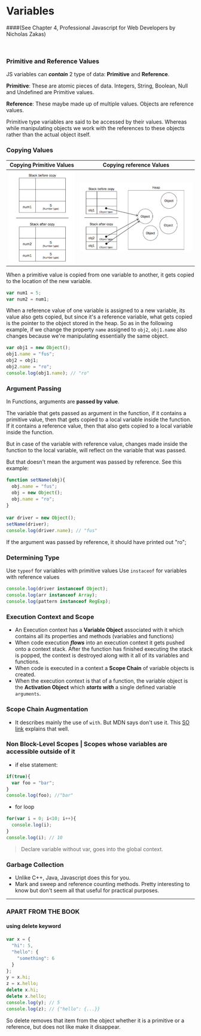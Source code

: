 # Variables
####(See Chapter 4, Professional Javascript for Web Developers by Nicholas Zakas)

<br/>

### Primitive and Reference Values

JS variables can ___contain___ 2 type of data: __Primitive__ and __Reference__.

__Primitive__: These are atomic pieces of data. Integers, String, Boolean, Null and Undefined are Primitive values.

__Reference__: These maybe made up of multiple values. Objects are reference values.

Primitive type variables are said to be accessed by their values. Whereas while manipulating objects we work with the references to these objects rather than the actual object itself.

### Copying Values

Copying Primitive Values | Copying reference Values
                      ---|---
![Primitive](images/copying_primitive_variables.png) | ![Reference](images/copying_reference_values.png)


When a primitive value is copied from one variable to another, it gets copied to the location of the new variable.

```javascript
var num1 = 5;
var num2 = num1;
```

When a reference value of one variable is assigned to a new variable, its value also gets copied, but since it's a reference variable, what gets copied is the pointer to the object stored in the heap. So as in the following example, if we change the property `name` assigned to `obj2`, `obj1.name` also changes because we're manipulating essentially the same object. 

```javascript
var obj1 = new Object();
obj1.name = "fus";
obj2 = obj1;
obj2.name = "ro";
console.log(obj1.name); // "ro"
```

### Argument Passing

In Functions, arguments are __passed by value__.

The variable that gets passed as argument in the function, if it contains a primitive value, then that gets copied to a local variable inside the function. If it contains a reference value, then that also gets copied to a local variable inside the function.

But in case of the variable with reference value, changes made inside the function to the local variable, will reflect on the variable that was passed.

But that doesn't mean the argument was passed by reference. See this example:

```javascript
function setName(obj){
  obj.name = "fus";
  obj = new Object();
  obj.name = "ro";
}

var driver = new Object();
setName(driver);
console.log(driver.name); // "fus"
```

If the argument was passed by reference, it should have printed out "ro";

### Determining Type

Use `typeof` for variables with primitive values
Use `instaceof` for variables with reference values

```javascript
console.log(driver instanceof Object);
console.log(arr instanceof Array);
console.log(pattern instanceof RegExp);
```

### Execution Context and Scope

- An Execution context has a __Variable Object__ associated with it which contains all its properties and methods (variables and functions)
- When code execution ___flows___ into an execution context it gets pushed onto a context stack. After the function has finished executing the stack is popped, the context is destroyed along with it all of its variables and functions.
- When code is executed in a context a __Scope Chain__ of variable objects is created.
- When the execution context is that of a function, the variable object is the __Activation Object__ which ___starts with___ a single defined variable `arguments`.

### Scope Chain Augmentation

- It describes mainly the use of `with`. But MDN says don't use it. This [SO link](http://stackoverflow.com/a/1931195/3248247) explains that well.

### Non Block-Level Scopes | Scopes whose variables are accessible outside of it

- if else statement:
```javascript
if(true){
  var foo = "bar";
}
console.log(foo); //"bar"
```

- for loop
```javascript
for(var i = 0; i<10; i++){
  console.log(i);
}
console.log(i); // 10
```

> Declare variable without var, goes into the global context.

### Garbage Collection

- Unlike C++, Java, Javascript does this for you. 
- Mark and sweep and reference counting methods. Pretty interesting to know but don't seem all that useful for practical purposes.


---

### APART FROM THE BOOK

#### using delete keyword

```javascript
var x = {
  "hi": 5,
  "hello": {
    "something": 6
  }
};
y = x.hi;
z = x.hello;
delete x.hi;
delete x.hello;
console.log(y); // 5
console.log(z); // {"hello": {...}}
```

So delete removes that item from the object whether it is a primitive or a reference, but does not like make it disappear. 


